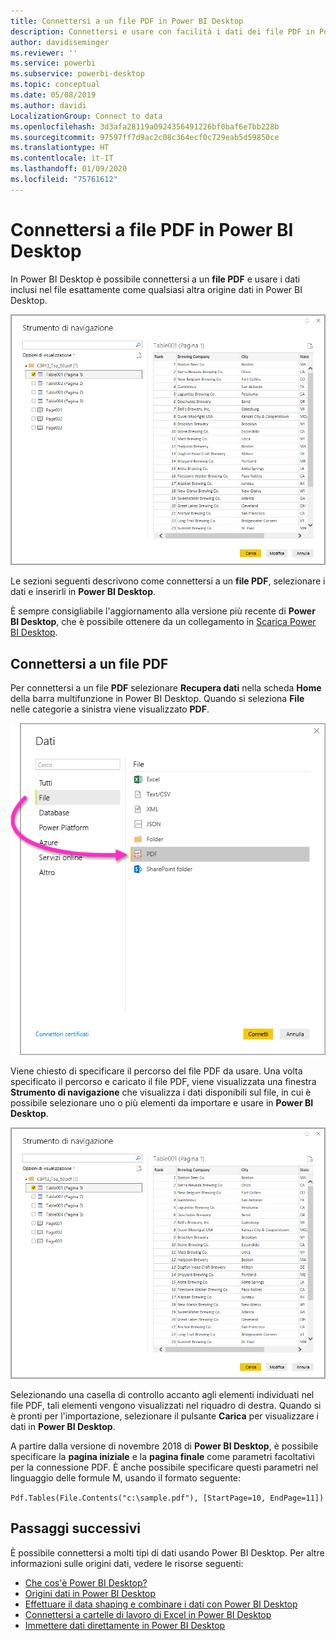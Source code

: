 ```yaml
---
title: Connettersi a un file PDF in Power BI Desktop
description: Connettersi e usare con facilità i dati dei file PDF in Power BI Desktop
author: davidiseminger
ms.reviewer: ''
ms.service: powerbi
ms.subservice: powerbi-desktop
ms.topic: conceptual
ms.date: 05/08/2019
ms.author: davidi
LocalizationGroup: Connect to data
ms.openlocfilehash: 3d3afa28119a0924356491226bf0baf6e7bb228b
ms.sourcegitcommit: 97597ff7d9ac2c08c364ecf0c729eab5d59850ce
ms.translationtype: HT
ms.contentlocale: it-IT
ms.lasthandoff: 01/09/2020
ms.locfileid: "75761612"
---
```

# <a name="connect-to-pdf-files-in-power-bi-desktop"></a>Connettersi a file PDF in Power BI Desktop
In Power BI Desktop è possibile connettersi a un **file PDF** e usare i dati inclusi nel file esattamente come qualsiasi altra origine dati in Power BI Desktop.

![Connettersi ai dati in file PDF](media/desktop-connect-pdf/connect-pdf-04.png)

Le sezioni seguenti descrivono come connettersi a un **file PDF**, selezionare i dati e inserirli in **Power BI Desktop**.

È sempre consigliabile l'aggiornamento alla versione più recente di **Power BI Desktop**, che è possibile ottenere da un collegamento in [Scarica Power BI Desktop](desktop-get-the-desktop.md). 

## <a name="connect-to-a-pdf-file"></a>Connettersi a un file PDF
Per connettersi a un file **PDF** selezionare **Recupera dati** nella scheda **Home** della barra multifunzione in Power BI Desktop. Quando si seleziona **File** nelle categorie a sinistra viene visualizzato **PDF**.

![Selezionare PDF in Recupera dati](media/desktop-connect-pdf/connect-pdf-01.png)

Viene chiesto di specificare il percorso del file PDF da usare. Una volta specificato il percorso e caricato il file PDF, viene visualizzata una finestra **Strumento di navigazione** che visualizza i dati disponibili sul file, in cui è possibile selezionare uno o più elementi da importare e usare in **Power BI Desktop**.

![Connettersi ai dati in file PDF](media/desktop-connect-pdf/connect-pdf-04.png)

Selezionando una casella di controllo accanto agli elementi individuati nel file PDF, tali elementi vengono visualizzati nel riquadro di destra. Quando si è pronti per l'importazione, selezionare il pulsante **Carica** per visualizzare i dati in **Power BI Desktop**.

A partire dalla versione di novembre 2018 di **Power BI Desktop**, è possibile specificare la **pagina iniziale** e la **pagina finale** come parametri facoltativi per la connessione PDF. È anche possibile specificare questi parametri nel linguaggio delle formule M, usando il formato seguente:

`Pdf.Tables(File.Contents("c:\sample.pdf"), [StartPage=10, EndPage=11])`


## <a name="next-steps"></a>Passaggi successivi
È possibile connettersi a molti tipi di dati usando Power BI Desktop. Per altre informazioni sulle origini dati, vedere le risorse seguenti:

* [Che cos'è Power BI Desktop?](desktop-what-is-desktop.md)
* [Origini dati in Power BI Desktop](desktop-data-sources.md)
* [Effettuare il data shaping e combinare i dati con Power BI Desktop](desktop-shape-and-combine-data.md)
* [Connettersi a cartelle di lavoro di Excel in Power BI Desktop](desktop-connect-excel.md)   
* [Immettere dati direttamente in Power BI Desktop](desktop-enter-data-directly-into-desktop.md)   

